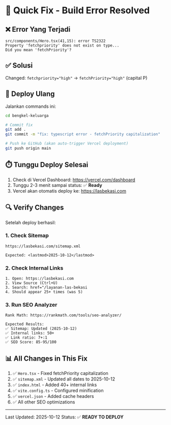 # 🔧 Quick Fix - Build Error Resolved

## ❌ Error Yang Terjadi
```
src/components/Hero.tsx(41,15): error TS2322
Property 'fetchpriority' does not exist on type...
Did you mean 'fetchPriority'?
```

## ✅ Solusi
Changed: `fetchpriority="high"` → `fetchPriority="high"` (capital P)

## 🚀 Deploy Ulang

Jalankan commands ini:

```bash
cd bengkel-keluarga

# Commit fix
git add .
git commit -m "fix: typescript error - fetchPriority capitalization"

# Push ke GitHub (akan auto-trigger Vercel deployment)
git push origin main
```

## ⏱️ Tunggu Deploy Selesai

1. Check di Vercel Dashboard: https://vercel.com/dashboard
2. Tunggu 2-3 menit sampai status: ✅ **Ready**
3. Vercel akan otomatis deploy ke: https://lasbekasi.com

## 🔍 Verify Changes

Setelah deploy berhasil:

### 1. Check Sitemap
```
https://lasbekasi.com/sitemap.xml

Expected: <lastmod>2025-10-12</lastmod>
```

### 2. Check Internal Links
```
1. Open: https://lasbekasi.com
2. View Source (Ctrl+U)
3. Search: href="/layanan-las-bekasi
4. Should appear 25+ times (was 5)
```

### 3. Run SEO Analyzer
```
Rank Math: https://rankmath.com/tools/seo-analyzer/

Expected Results:
✅ Sitemap: Updated (2025-10-12)
✅ Internal links: 50+
✅ Link ratio: 7+:1
✅ SEO Score: 85-95/100
```

## 📊 All Changes in This Fix

1. ✅ `Hero.tsx` - Fixed fetchPriority capitalization
2. ✅ `sitemap.xml` - Updated all dates to 2025-10-12
3. ✅ `index.html` - Added 40+ internal links
4. ✅ `vite.config.ts` - Configured minification
5. ✅ `vercel.json` - Added cache headers
6. ✅ All other SEO optimizations

---

Last Updated: 2025-10-12
Status: ✅ **READY TO DEPLOY**

